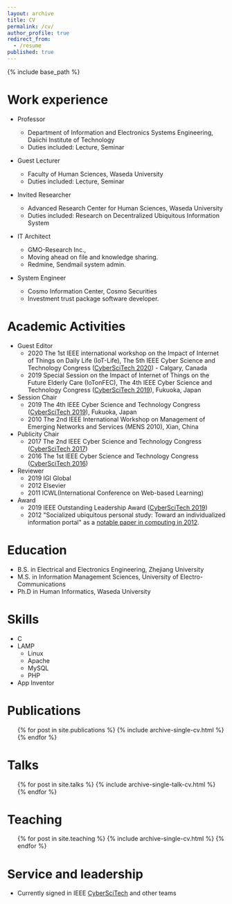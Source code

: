 ```yaml
---
layout: archive
title: CV
permalink: /cv/
author_profile: true
redirect_from:
  - /resume
published: true
---
```


{% include base_path %}


Work experience
======
* Professor
  * Department of Information and Electronics Systems Engineering, Daiichi Institute of Technology
  * Duties included: Lecture, Seminar

* Guest Lecturer
  * Faculty of Human Sciences, Waseda University
  * Duties included: Lecture, Seminar

* Invited Researcher
  * Advanced Research Center for Human Sciences, Waseda University
  * Duties included: Research on Decentralized Ubiquitous Information System
  
* IT Architect
  * GMO-Research Inc.,
  * Moving ahead on file and knowledge sharing.
  * Redmine, Sendmail system admin.
  
* System Engineer
  * Cosmo Information Center, Cosmo Securities
  * Investment trust package software developer.

Academic Activities
======
* Guest Editor
  * 2020 The 1st IEEE international workshop on the Impact of Internet of Things on Daily Life (IoT-Life), The 5th IEEE Cyber Science and Technology Congress ([CyberSciTech 2020](http://cyber-science.org/2020/)) - Calgary, Canada 
  * 2019 Special Session on the Impact of Internet of Things on the Future Elderly Care (IoTonFEC), The 4th IEEE Cyber Science and Technology Congress ([CyberSciTech 2019](http://cyber-science.org/2019/)), Fukuoka, Japan
* Session Chair
  * 2019 The 4th IEEE Cyber Science and Technology Congress ([CyberSciTech 2019](http://cyber-science.org/2019/)), Fukuoka, Japan
  * 2010 The 2nd IEEE International Workshop on Management of Emerging Networks and Services (MENS 2010), Xian, China
* Publicity Chair
  * 2017 The 2nd IEEE Cyber Science and Technology Congress ([CyberSciTech 2017](https://cyberscitech.net/2017/))
  * 2016 The 1st IEEE Cyber Science and Technology Congress ([CyberSciTech 2016](https://cyberscitech.net/2016/))
* Reviewer
  * 2019 IGI Global
  * 2012 Elsevier 
  * 2011 ICWL(International Conference on Web-based Learning)
* Award
  * 2019 IEEE Outstanding Leadership Award ([CyberSciTech 2019](http://cyber-science.org/2019/))
  * 2012 "Socialized ubiquitous personal study: Toward an individualized information portal" as a [notable paper in computing in 2012](http://www.computingreviews.com/recommend/bestof/notableitems_2012.cfm#list).

Education
======
* B.S. in Electrical and Electronics Engineering, Zhejiang University
* M.S. in Information Management Sciences, University of Electro-Communications
* Ph.D in Human Informatics, Waseda University

Skills
======
* C
* LAMP
  * Linux
  * Apache
  * MySQL
  * PHP
* App Inventor

Publications
======
  <ul>{% for post in site.publications %}
    {% include archive-single-cv.html %}
  {% endfor %}</ul>
  
Talks
======
  <ul>{% for post in site.talks %}
    {% include archive-single-talk-cv.html %}
  {% endfor %}</ul>
  
Teaching
======
  <ul>{% for post in site.teaching %}
    {% include archive-single-cv.html %}
  {% endfor %}</ul>
  
Service and leadership
======
* Currently signed in IEEE [CyberSciTech](http://cyber-science.org/) and other teams
